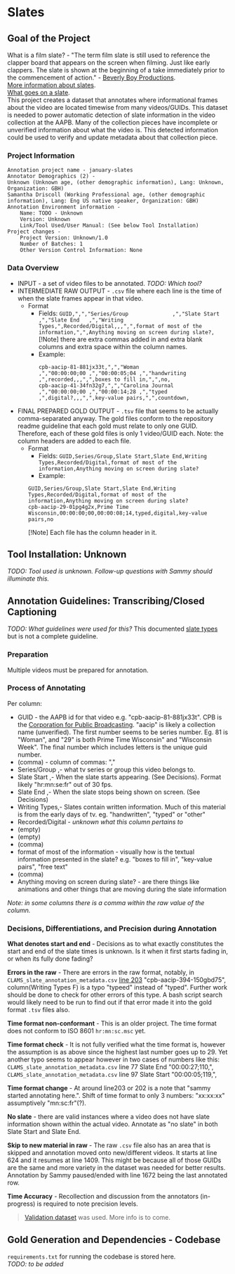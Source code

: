 # Slates

## Goal of the Project
What is a film slate? - "The term film slate is still used to reference the clapper board that appears on the screen when filming. Just like early clappers. 
The slate is shown at the beginning of a take immediately prior to the commencement of action." - [Beverly Boy Productions](https://beverlyboy.com/filmmaking/what-does-slate-mean-in-film/#:~:text=The%20term%20film%20slate%20is,the%20term%20slate%20in%20film.).  
[More information about slates](https://www.youtube.com/watch?v=Heg6kDxXZ8k&t=13).  
[What goes on a slate](theblackandblue.com/2012/11/05/deciphering-film-slate-1/).  
This project creates a dataset that annotates where informational frames about the video are located timewise from many videos/GUIDs. 
This dataset is needed to power automatic detection of slate information in the video collection at the AAPB. 
Many of the collection pieces have incomplete or unverified information about what the video is. 
This detected information could be used to verify and update metadata about that collection piece.

### Project Information
```
Annotation project name - january-slates
Annotator Demographics (2) -  
Unknown (Unknown age, (other demographic information), Lang: Unknown, Organization: GBH)  
Samantha Driscoll (Working Professional age, (other demographic information), Lang: Eng US native speaker, Organization: GBH)  
Annotation Environment information -    
    Name: TODO - Unknown  
    Version: Unknown  
    Link/Tool Used/User Manual: (See below Tool Installation)  
Project changes -  
    Project Version: Unknown/1.0  
    Number of Batches: 1
    Other Version Control Information: None
```

### Data Overview
* INPUT - a set of video files to be annotated. _TODO: Which tool?_   
* INTERMEDIATE RAW OUTPUT - `.csv` file where each line is the time of when the slate frames appear in that video.
  * Format  
    * Fields: ```GUID,",","Series/Group              ,","Slate Start ,","Slate End   ,","Writing Types,",Recorded/Digital,,,",",format of most of the information,",",Anything moving on screen during slate?,```
[!Note] there are extra commas added in and extra blank columns and extra space within the column names.
    * Example:
        ```
        cpb-aacip-81-881jx33t,",","Woman                     ,","00:00:00;00 ,","00:00:05;04 ,","handwriting  ,",recorded,,,",",boxes to fill in,",",no,
        cpb-aacip-41-34fn32g7,",","Carolina Journal          ,","00:00:00;00 ,","00:00:14;28 ,","typed        ,",digital?,,,",",key-value pairs,",",countdown,
        ```
* FINAL PREPARED GOLD OUTPUT - `.tsv` file that seems to be actually comma-separated anyway. The gold files conform to the repository readme guideline that each 
gold must relate to only one GUID. Therefore, each of these gold files is only 1 video/GUID each. Note: the column headers are added to each file.  
  * Format
    * Fields: `GUID,Series/Group,Slate Start,Slate End,Writing Types,Recorded/Digital,format of most of the information,Anything moving on screen during slate?`
    * Example:
    ```
    GUID,Series/Group,Slate Start,Slate End,Writing Types,Recorded/Digital,format of most of the information,Anything moving on screen during slate?
    cpb-aacip-29-01pg4g2x,Prime Time Wisconsin,00:00:00;00,00:00:08;14,typed,digital,key-value pairs,no
    ```
    [!Note] Each file has the column header in it. 

## Tool Installation: Unknown
_TODO: Tool used is unknown. Follow-up questions with Sammy should illuminate this._

## Annotation Guidelines: Transcribing/Closed Captioning
_TODO: What guidelines were used for this?_
This documented [slate types](https://docs.google.com/document/d/1Xf43EpVzQbIOB-7KTadEyU3eam9xIvLlSGkjy4Ff2v4/edit) but is not a complete guideline.  
### Preparation
Multiple videos must be prepared for annotation.  
### Process of Annotating

Per column:  
* GUID - the AAPB id for that video e.g. "cpb-aacip-81-881jx33t". 
CPB is the [Corporation for Public Broadcasting](https://cpb.org/faq#1-1:~:text=Public%20Broadcasting%20(CPB)%3F-,CPB,-is%20a%20private).
"aacip" is likely a collection name (unverified).
The first number seems to be series number. Eg. 81 is "Woman", and "29" is both Prime Time Wisconsin" and "Wisconsin Week".
The final number which includes letters is the unique guid number.  
* (comma) - column of commas: ","  
* Series/Group              ,- what tv series or group this video belongs to.  
* Slate Start ,- When the slate starts appearing. (See Decisions). Format likely "hr:mn:se:fr" out of 30 fps.     
* Slate End   ,- When the slate stops being shown on screen. (See Decisions)  
* Writing Types,- Slates contain written information. Much of this material is from the early days of tv. eg. "handwritten", "typed" or "other"   
* Recorded/Digital - _unknown what this column pertains to_  
* (empty)  
* (empty)  
* (comma)  
* format of most of the information - visually how is the textual information presented in the slate? e.g. "boxes to fill in", "key-value pairs", "free text"  
* (comma)  
* Anything moving on screen during slate? - are there things like animations and other things that are moving during the slate information

_Note: in some columns there is a comma within the raw value of the column._

### Decisions, Differentiations, and Precision during Annotation
**What denotes start and end** - Decisions as to what exactly constitutes the start and end of the slate times is unknown. Is it when it first starts fading in, or when its fully done fading? 

**Errors in the raw** - There are errors in the raw format, notably, in `CLAMS_slate_annotation_metadata.csv` [line 203](https://github.com/clamsproject/aapb-annotations/blob/f884e10d0b9d4b1d68e294d83c6e838528d2c249/january-slates/230101-aapb-collaboration-7/CLAMS_slate_annotation_metadata.csv?plain=1#L203) "cpb-aacip-394-150gbd75", column(Writing Types F) is a typo "typeed" instead of "typed". 
Further work should be done to check for other errors of this type. A bash script search would likely need to be run to find out if that error made it into the gold format `.tsv` files also.

**Time format non-conformant** - This is an older project. The time format does not conform to ISO 8601 `hr:mn:sc.msc` yet.

**Time format check** - It is not fully verified what the time format is, however the assumption is as above since the highest last number goes up to 29.
Yet another typo seems to appear however in two cases of numbers like this: `CLAMS_slate_annotation_metadata.csv` line 77 Slate End "00:00:27;110,",
`CLAMS_slate_annotation_metadata.csv` line 97 Slate Start "00:00:05;119,", 

**Time format change** - At around line203 or 202 is a note that "sammy started annotating here.". 
Shift of time format to only 3 numbers: "xx:xx:xx" assumptively "mn:sc:fr"(?).  

**No slate** - there are valid instances where a video does not have slate information shown within the actual video. Annotate as "no slate" in both Slate Start and Slate End.  

**Skip to new material in raw** - The raw `.csv` file also has an area that is skipped and annotation moved onto new/different videos. 
It starts at line 624 and it resumes at line 1409. This might be because all of those GUIDs are the same and more variety in the dataset was needed for better results.
Annotation by Sammy paused/ended with line 1672 being the last annotated row.  

**Time Accuracy** - Recollection and discussion from the annotators (in-progress) is required to note precision levels. 

> [Validation dataset](https://docs.google.com/spreadsheets/d/1VHEpYmAtBHkIHTzbYtUexRNqALEHLi-3rwzIXtfQG-E/edit#gid=0) was used. More info is to come. 

## Gold Generation and Dependencies - Codebase
`requirements.txt` for running the codebase is stored here.  
_TODO: to be added_